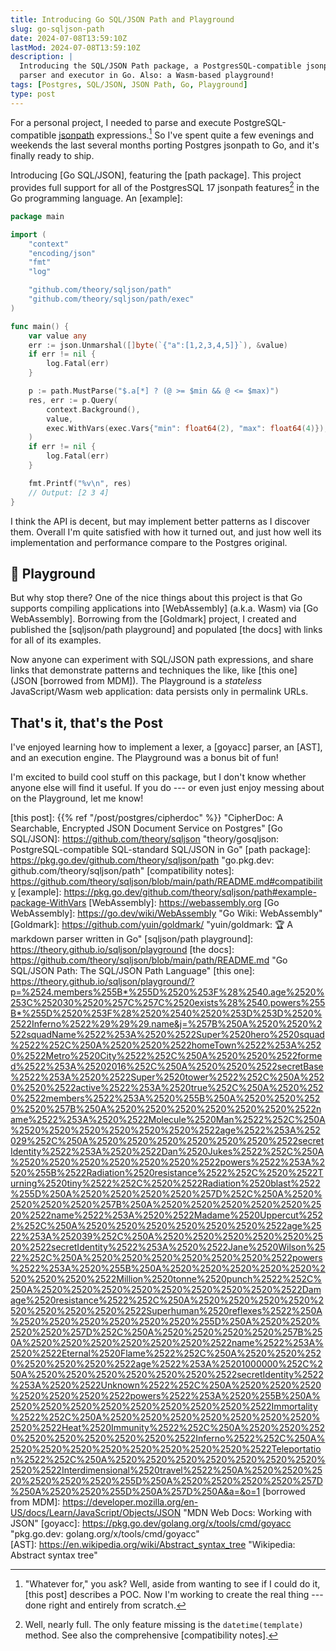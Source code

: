 ```yaml
---
title: Introducing Go SQL/JSON Path and Playground
slug: go-sqljson-path
date: 2024-07-08T13:59:10Z
lastMod: 2024-07-08T13:59:10Z
description: |
  Introducing the SQL/JSON Path package, a PostgresSQL-compatible jsonpath
  parser and executor in Go. Also: a Wasm-based playground!
tags: [Postgres, SQL/JSON, JSON Path, Go, Playground]
type: post
---
```


For a personal project, I needed to parse and execute PostgreSQL-compatible
[jsonpath] expressions.[^why] So I've spent quite a few evenings and weekends
the last several months porting Postgres jsonpath to Go, and it's finally
ready to ship.

Introducing [Go SQL/JSON], featuring the [path package]. This project provides
full support for all of the PostgresSQL 17 jsonpath features[^nearly] in the
Go programming language. An [example]:

``` go
package main

import (
	"context"
	"encoding/json"
	"fmt"
	"log"

	"github.com/theory/sqljson/path"
	"github.com/theory/sqljson/path/exec"
)

func main() {
	var value any
	err := json.Unmarshal([]byte(`{"a":[1,2,3,4,5]}`), &value)
	if err != nil {
		log.Fatal(err)
	}

	p := path.MustParse("$.a[*] ? (@ >= $min && @ <= $max)")
	res, err := p.Query(
		context.Background(),
		value,
		exec.WithVars(exec.Vars{"min": float64(2), "max": float64(4)}),
	)
	if err != nil {
		log.Fatal(err)
	}

	fmt.Printf("%v\n", res)
    // Output: [2 3 4]
}
```

I think the API is decent, but may implement better patterns as I discover
them. Overall I'm quite satisfied with how it turned out, and just how well
its implementation and performance compare to the Postgres original.

🛝 Playground
-------------

But why stop there? One of the nice things about this project is that Go
supports compiling applications into [WebAssembly] (a.k.a. Wasm) via [Go
WebAssembly]. Borrowing from the [Goldmark] project, I created and published
the [sqljson/path playground] and populated [the docs] with links for all of
its examples.

Now anyone can experiment with SQL/JSON path expressions, and share links that
demonstrate patterns and techniques the like, like [this one] (JSON [borrowed
from MDM]). The Playground is a *stateless* JavaScript/Wasm web application:
data persists only in permalink URLs.

That's it, that's the Post
--------------------------

I've enjoyed learning how to implement a lexer, a [goyacc] parser, an [AST],
and an execution engine. The Playground was a bonus bit of fun!

I'm excited to build cool stuff on this package, but I don't know whether
anyone else will find it useful. If you do --- or even just enjoy messing
about on the Playground, let me know!

  [^why]: "Whatever for," you ask? Well, aside from wanting to see if I could
    do it, [this post] describes a POC. Now I'm working to create the real
    thing --- done right and entirely from scratch.
  [^nearly]: Well, nearly full. The only feature missing is the
    `datetime(template)` method. See also the comprehensive [compatibility
    notes].

  [jsonpath]: https://www.postgresql.org/docs/16/datatype-json.html#DATATYPE-JSONPATH
    "PostgreSQL Docs: jsonpath Type"
  [this post]: {{% ref "/post/postgres/cipherdoc" %}}
    "CipherDoc: A Searchable, Encrypted JSON Document Service on Postgres"
  [Go SQL/JSON]: https://github.com/theory/sqljson
    "theory/gosqljson: PostgreSQL-compatible SQL-standard SQL/JSON in Go"
  [path package]: https://pkg.go.dev/github.com/theory/sqljson/path
    "go.pkg.dev: github.com/theory/sqljson/path"
  [compatibility notes]: https://github.com/theory/sqljson/blob/main/path/README.md#compatibility
  [example]: https://pkg.go.dev/github.com/theory/sqljson/path#example-package-WithVars
  [WebAssembly]: https://webassembly.org
  [Go WebAssembly]: https://go.dev/wiki/WebAssembly "Go Wiki: WebAssembly"
  [Goldmark]: https://github.com/yuin/goldmark/ 
    "yuin/goldmark: 🏆 A markdown parser written in Go"
  [sqljson/path playground]: https://theory.github.io/sqljson/playground
  [the docs]: https://github.com/theory/sqljson/blob/main/path/README.md
    "Go SQL/JSON Path: The SQL/JSON Path Language"
  [this one]: https://theory.github.io/sqljson/playground/?p=%2524.members%255B*%255D%2520%253F%28%2540.age%2520%253C%252030%2520%257C%257C%2520exists%28%2540.powers%255B*%255D%2520%253F%28%2520%2540%2520%253D%253D%2520%2522Inferno%2522%29%29%29.name&j=%257B%250A%2520%2520%2522squadName%2522%253A%2520%2522Super%2520hero%2520squad%2522%252C%250A%2520%2520%2522homeTown%2522%253A%2520%2522Metro%2520City%2522%252C%250A%2520%2520%2522formed%2522%253A%25202016%252C%250A%2520%2520%2522secretBase%2522%253A%2520%2522Super%2520tower%2522%252C%250A%2520%2520%2522active%2522%253A%2520true%252C%250A%2520%2520%2522members%2522%253A%2520%255B%250A%2520%2520%2520%2520%257B%250A%2520%2520%2520%2520%2520%2520%2522name%2522%253A%2520%2522Molecule%2520Man%2522%252C%250A%2520%2520%2520%2520%2520%2520%2522age%2522%253A%252029%252C%250A%2520%2520%2520%2520%2520%2520%2522secretIdentity%2522%253A%2520%2522Dan%2520Jukes%2522%252C%250A%2520%2520%2520%2520%2520%2520%2522powers%2522%253A%2520%255B%2522Radiation%2520resistance%2522%252C%2520%2522Turning%2520tiny%2522%252C%2520%2522Radiation%2520blast%2522%255D%250A%2520%2520%2520%2520%257D%252C%250A%2520%2520%2520%2520%257B%250A%2520%2520%2520%2520%2520%2520%2522name%2522%253A%2520%2522Madame%2520Uppercut%2522%252C%250A%2520%2520%2520%2520%2520%2520%2522age%2522%253A%252039%252C%250A%2520%2520%2520%2520%2520%2520%2522secretIdentity%2522%253A%2520%2522Jane%2520Wilson%2522%252C%250A%2520%2520%2520%2520%2520%2520%2522powers%2522%253A%2520%255B%250A%2520%2520%2520%2520%2520%2520%2520%2520%2522Million%2520tonne%2520punch%2522%252C%250A%2520%2520%2520%2520%2520%2520%2520%2520%2522Damage%2520resistance%2522%252C%250A%2520%2520%2520%2520%2520%2520%2520%2520%2522Superhuman%2520reflexes%2522%250A%2520%2520%2520%2520%2520%2520%255D%250A%2520%2520%2520%2520%257D%252C%250A%2520%2520%2520%2520%257B%250A%2520%2520%2520%2520%2520%2520%2522name%2522%253A%2520%2522Eternal%2520Flame%2522%252C%250A%2520%2520%2520%2520%2520%2520%2522age%2522%253A%25201000000%252C%250A%2520%2520%2520%2520%2520%2520%2522secretIdentity%2522%253A%2520%2522Unknown%2522%252C%250A%2520%2520%2520%2520%2520%2520%2522powers%2522%253A%2520%255B%250A%2520%2520%2520%2520%2520%2520%2520%2520%2522Immortality%2522%252C%250A%2520%2520%2520%2520%2520%2520%2520%2520%2522Heat%2520Immunity%2522%252C%250A%2520%2520%2520%2520%2520%2520%2520%2520%2522Inferno%2522%252C%250A%2520%2520%2520%2520%2520%2520%2520%2520%2522Teleportation%2522%252C%250A%2520%2520%2520%2520%2520%2520%2520%2520%2522Interdimensional%2520travel%2522%250A%2520%2520%2520%2520%2520%2520%255D%250A%2520%2520%2520%2520%257D%250A%2520%2520%255D%250A%257D%250A&a=&o=1
  [borrowed from MDM]: https://developer.mozilla.org/en-US/docs/Learn/JavaScript/Objects/JSON
    "MDN Web Docs: Working with JSON"
  [goyacc]: https://pkg.go.dev/golang.org/x/tools/cmd/goyacc
    "pkg.go.dev: golang.org/x/tools/cmd/goyacc"    
  [AST]: https://en.wikipedia.org/wiki/Abstract_syntax_tree
    "Wikipedia: Abstract syntax tree"
